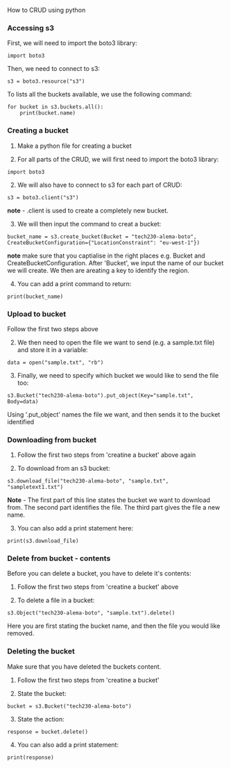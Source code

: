 
How to CRUD using python


### Accessing s3

First, we will need to import the boto3 library:

```
import boto3
```

Then, we need to connect to s3:

```
s3 = boto3.resource("s3")
```

To lists all the buckets available, we use the following command:

```
for bucket in s3.buckets.all():
    print(bucket.name)
```




### Creating a bucket 

1. Make  a python file for creating a bucket

2. For all parts of the CRUD, we will first need to import the boto3 library:

```
import boto3
```

2. We will also have to connect to s3 for each part of CRUD:

```
s3 = boto3.client("s3")
```

**note** - .client is used to create a completely new bucket. 

3. We will then input the command to creat a bucket:

```
bucket_name = s3.create_bucket(Bucket = "tech230-alema-boto", CreateBucketConfiguration={"LocationConstraint": "eu-west-1"})
```

**note** make sure that you captialise in the right places e.g. Bucket and CreateBucketConfiguration. After 'Bucket', we input the name of our bucket we will create. We then are areating a key to identify the region. 

4. You can add a print command to return:

```
print(bucket_name)
```

### Upload to bucket

Follow the first two steps above 

2. We then need to open the file we want to send (e.g. a sample.txt file) and store it in a variable:

```
data = open("sample.txt", "rb")
```

3. Finally, we need to specify which bucket we would like to send the file too:

```
s3.Bucket("tech230-alema-boto").put_object(Key="sample.txt", Body=data)
```
Using '.put_object' names the file we want, and then sends it to the bucket identified


### Downloading from bucket

1. Follow the first two steps from 'creatine a bucket' above again

2. To download from an s3 bucket:

```
s3.download_file("tech230-alema-boto", "sample.txt", "sampletext1.txt")
```

**Note** - The first part of this line states the bucket we want to download from. The second part identifies the file. The third part gives the file a new name.

3. You can also add a print statement here:

```
print(s3.download_file)
```


### Delete from bucket - contents

Before you can delete a bucket, you have to delete it's contents:

1. Follow the first two steps from 'creatine a bucket' above

2. To delete a file in a bucket:

```
s3.Object("tech230-alema-boto", "sample.txt").delete()
```
Here you are first stating the bucket name, and then the file you would like removed.


### Deleting the bucket

Make sure that you have deleted the buckets content.

1. Follow the first two steps from 'creatine a bucket'

2. State the bucket:

```
bucket = s3.Bucket("tech230-alema-boto")

```
3. State the action:
```
response = bucket.delete()
```

4. You can also add a print statement:

```
print(response)
```








